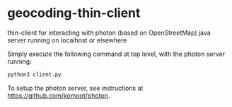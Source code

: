 # geocoding-thin-client
thin-client for interacting with photon (based on OpenStreetMap) java server running on localhost or elsewhere

Simply execute the following command at top level, with the photon server running:

```bash
python3 client.py
```

To setup the photon server, see instructions at https://github.com/komoot/photon.
